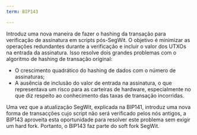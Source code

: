 ```yaml
---
term: BIP143

---
```

Introduz uma nova maneira de fazer o hashing da transação para verificação de assinatura em scripts pós-SegWit. O objetivo é minimizar as operações redundantes durante a verificação e incluir o valor dos UTXOs na entrada da assinatura. Isso resolve dois grandes problemas com o algoritmo de hashing de transação original:


- O crescimento quadrático do hashing de dados com o número de assinaturas;
- A ausência de inclusão do valor de entrada na assinatura, o que representava um risco para as carteiras de hardware, especialmente no que diz respeito ao conhecimento das taxas de transação incorridas.

Uma vez que a atualização SegWit, explicada na BIP141, introduz uma nova forma de transacções cujo script não será verificado pelos nós antigos, a BIP143 aproveita esta oportunidade para resolver este problema sem exigir um hard fork. Portanto, o BIP143 faz parte do soft fork SegWit.